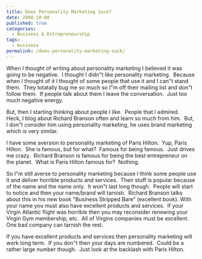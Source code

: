 ```yaml
---
title: Does Personality Marketing Suck?
date: 2008-10-08
published: true
categories:
  - Business & Entrepreneurship
tags:
  - business
permalink: /does-personality-marketing-suck/
---
```

When I thought of writing about personality marketing I believed it was going to be negative.  I thought I didn"t like personality marketing.  Because when I thought of it I thought of some people that use it and I can"t stand them.  They totatally bug me so much so I"m off their mailing list and don"t follow them.  If people talk about them I leave the conversation.  Just too much negative energy.

But, then I starting thinking about people I like.  People that I admired.  Heck, I blog about Richard Branson often and learn so much from him.  But, I don"t consider him using personality marketing, he uses brand marketing which is very similar.

I have some aversion to personality marketing of Paris Hilton.  Yup, Paris Hilton.  She is famous, but for what?  Famous for being famous.  Just drives me crazy.  Richard Branson is famous for being the best entrepreneur on the planet.  What is Paris Hilton famous for?  Nothing.

So I"m still averse to personality marketing because I think some people use it and deliver horrible products and services.  Their stuff is popular because of the name and the name only.  It won"t last long though.  People will start to notice and then your name/brand will tarnish.  Richard Branson talks about this in his new book "Business Stripped Bare" (excellent book). With your name you must also have excellent products and services.  If your Virgin Atlantic flight was horrible then you may reconsider renewing your Virgin Gym membership, etc.  All of Virgins companies must be excellent.  One bad company can tarnish the rest.

If you have excellent products and services then personality marketing will work long term.  If you don"t then your days are numbered.  Could be a rather large number though.  Just look at the backlash with Paris Hilton.